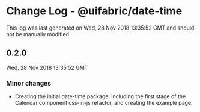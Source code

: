 # Change Log - @uifabric/date-time

This log was last generated on Wed, 28 Nov 2018 13:35:52 GMT and should not be manually modified.

## 0.2.0
Wed, 28 Nov 2018 13:35:52 GMT

### Minor changes

- Creating the initial date-time package, including the first stage of the Calendar component css-in-js refactor, and creating the example page.

